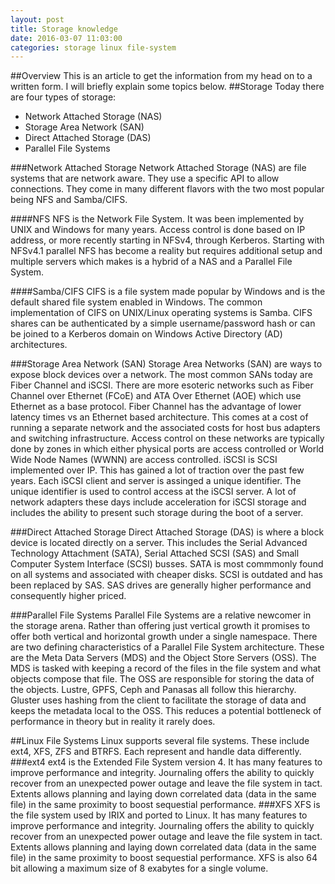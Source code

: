 ```yaml
---
layout: post
title: Storage knowledge
date: 2016-03-07 11:03:00
categories: storage linux file-system
---
```

##Overview
This is an article to get the information from my head on to a written form.  I will briefly explain some topics below.
##Storage
Today there are four types of storage:

* Network Attached Storage (NAS)
* Storage Area Network (SAN)
* Direct Attached Storage (DAS)
* Parallel File Systems 

###Network Attached Storage
Network Attached Storage (NAS) are file systems that are network aware.  They use a specific API to
allow connections.  They come in many different flavors with the two most popular being NFS and Samba/CIFS.

####NFS
NFS is the Network File System.  It was been implemented by UNIX and Windows for many years.  Access control
is done based on IP address, or more recently starting in NFSv4, through Kerberos. Starting with NFSv4.1 
parallel NFS has become a reality but requires additional setup and multiple servers which makes is a hybrid
of a NAS and a Parallel File System.
 
####Samba/CIFS
CIFS is a file system made popular by Windows and is the default shared file system enabled in Windows.
The common implementation of CIFS on UNIX/Linux operating systems is Samba.  CIFS shares can be 
authenticated by a simple username/password hash or can be joined to a Kerberos domain on Windows
Active Directory (AD) architectures.

###Storage Area Network (SAN)
Storage Area Networks (SAN) are ways to expose block devices over a network.  The most common SANs today are 
Fiber Channel and iSCSI.  There are more esoteric networks such as Fiber Channel over Ethernet (FCoE) and ATA Over 
Ethernet (AOE) which use Ethernet as a base protocol.  Fiber Channel has the advantage of lower latency times vs
an Ethernet based architecture.  This comes at a cost of running a separate network and the associated costs
for host bus adapters and switching infrastructure.  Access control on these networks are typically done by zones
in which either physical ports are access controlled or World Wide Node Names (WWNN) are access controlled.  iSCSI 
is SCSI implemented over IP.  This has gained a lot of traction over the past few years.  Each iSCSI client and server
is assinged a unique identifier.  The unique identifier is used to control access at the iSCSI server.  A lot of 
network adapters these days include acceleration for iSCSI storage and includes the ability to present such storage 
during the boot of a server.

###Direct Attached Storage
Direct Attached Storage (DAS) is where a block device is located directly on a server.  This includes the 
Serial Advanced Technology Attachment (SATA), Serial Attached SCSI (SAS) and Small Computer System Interface (SCSI) 
busses.  SATA is most commmonly found on all systems and associated with cheaper disks.  SCSI is outdated and
has been replaced by SAS.  SAS drives are generally higher performance and consequently higher priced.

###Parallel File Systems
Parallel File Systems are a relative newcomer in the storage arena.  Rather than offering just vertical growth 
it promises to offer both vertical and horizontal growth under a single namespace.  There are two defining 
characteristics of a Parallel File System architecture.  These are the Meta Data Servers (MDS) and the Object
Store Servers (OSS).  The MDS is tasked with keeping a record of the files in the file system and what objects
compose that file.  The OSS are responsible for storing the data of the objects.  Lustre, GPFS, Ceph and Panasas all
follow this hierarchy.  Gluster uses hashing from the client to facilitate the storage of data and keeps the 
metadata local to the OSS.  This reduces a potential bottleneck of performance in theory but in reality it rarely
does.  

##Linux File Systems
Linux supports several file systems.  These include ext4, XFS, ZFS and BTRFS.  Each represent and handle data
differently.  
###ext4
ext4 is the Extended File System version 4.  It has many features to improve performance and integrity.  Journaling
offers the ability to quickly recover from an unexpected power outage and leave the file system in tact.  Extents
allows planning and laying down correlated data (data in the same file) in the same proximity to boost sequestial
performance.
###XFS
XFS is the file system used by IRIX and ported to Linux.  It has many features to improve performance and integrity.  Journaling
offers the ability to quickly recover from an unexpected power outage and leave the file system in tact.  Extents
allows planning and laying down correlated data (data in the same file) in the same proximity to boost sequestial
performance.  XFS is also 64 bit allowing a maximum size of 8 exabytes for a single volume.
